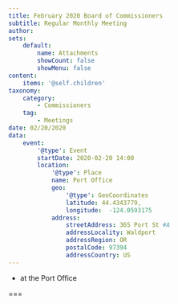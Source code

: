 ```yaml
---
title: February 2020 Board of Commissioners
subtitle: Regular Monthly Meeting
author: 
sets:
    default:
        name: Attachments
        showCount: false
        showMenu: false
content:
    items: '@self.children'
taxonomy:
    category: 
        - Commissioners
    tag: 
        - Meetings
date: 02/20/2020
data:
    event:
        '@type': Event
        startDate: 2020-02-20 14:00
        location:
            '@type': Place
            name: Port Office
            geo:
                '@type': GeoCoordinates
                latitude: 44.4343779,
                longitude:  -124.0593175 
            address:
                streetAddress: 365 Port St #A
                addressLocality: Waldport
                addressRegion: OR
                postalCode: 97394
                addressCountry: US
---
```


- at the Port Office

===
